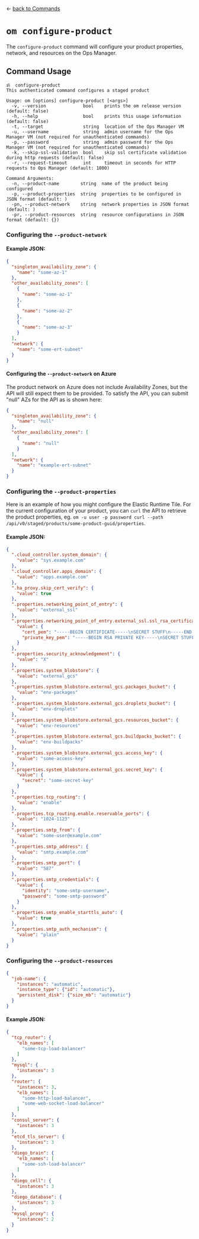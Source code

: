 &larr; [back to Commands](../README.md)

# `om configure-product`

The `configure-product` command will configure your product properties, network, and resources on the Ops Manager.

## Command Usage
```
ॐ  configure-product
This authenticated command configures a staged product

Usage: om [options] configure-product [<args>]
  -v, --version              bool    prints the om release version (default: false)
  -h, --help                 bool    prints this usage information (default: false)
  -t, --target               string  location of the Ops Manager VM
  -u, --username             string  admin username for the Ops Manager VM (not required for unauthenticated commands)
  -p, --password             string  admin password for the Ops Manager VM (not required for unauthenticated commands)
  -k, --skip-ssl-validation  bool    skip ssl certificate validation during http requests (default: false)
  -r, --request-timeout      int     timeout in seconds for HTTP requests to Ops Manager (default: 1800)

Command Arguments:
  -n, --product-name        string  name of the product being configured
  -p, --product-properties  string  properties to be configured in JSON format (default: )
  -pn, --product-network    string  network properties in JSON format (default: )
  -pr, --product-resources  string  resource configurations in JSON format (default: {})
```

### Configuring the `--product-network`

#### Example JSON:
```json
{
  "singleton_availability_zone": {
    "name": "some-az-1"
  },
  "other_availability_zones": [
    {
      "name": "some-az-1"
    },
    {
      "name": "some-az-2"
    },
    {
      "name": "some-az-3"
    }
  ],
  "network": {
    "name": "some-ert-subnet"
  }
}
```

#### Configuring the `--product-network` on Azure
The product network on Azure does not include Availability Zones, but the API will still expect them to be provided.
To satisfy the API, you can submit "null" AZs for the API as is shown here:
```json
{
  "singleton_availability_zone": {
    "name": "null"
  },
  "other_availability_zones": [
    {
      "name": "null"
    }
  ],
  "network": {
    "name": "example-ert-subnet"
  }
}
```

### Configuring the `--product-properties`
Here is an example of how you might configure the Elastic Runtime Tile.
For the current configuration of your product, you can `curl` the API to retrieve the product properties, eg. `om -u user -p password curl --path /api/v0/staged/products/some-product-guid/properties`.

#### Example JSON:
```json
{
  ".cloud_controller.system_domain": {
    "value": "sys.example.com"
  },
  ".cloud_controller.apps_domain": {
    "value": "apps.example.com"
  },
  ".ha_proxy.skip_cert_verify": {
    "value": true
  },
  ".properties.networking_point_of_entry": {
    "value": "external_ssl"
  },
  ".properties.networking_point_of_entry.external_ssl.ssl_rsa_certificate": {
    "value": {
      "cert_pem": "-----BEGIN CERTIFICATE-----\nSECRET STUFF\n-----END CERTIFICATE-----\n",
      "private_key_pem": "-----BEGIN RSA PRIVATE KEY-----\nSECRET STUFF\n-----END RSA PRIVATE KEY-----\n"
    }
  },
  ".properties.security_acknowledgement": {
    "value": "X"
  },
  ".properties.system_blobstore": {
    "value": "external_gcs"
  },
  ".properties.system_blobstore.external_gcs.packages_bucket": {
    "value": "env-packages"
  },
  ".properties.system_blobstore.external_gcs.droplets_bucket": {
    "value": "env-droplets"
  },
  ".properties.system_blobstore.external_gcs.resources_bucket": {
    "value": "env-resources"
  },
  ".properties.system_blobstore.external_gcs.buildpacks_bucket": {
    "value": "env-buildpacks"
  },
  ".properties.system_blobstore.external_gcs.access_key": {
    "value": "some-access-key"
  },
  ".properties.system_blobstore.external_gcs.secret_key": {
    "value": {
      "secret": "some-secret-key"
    }
  },
  ".properties.tcp_routing": {
    "value": "enable"
  },
  ".properties.tcp_routing.enable.reservable_ports": {
    "value": "1024-1123"
  },
  ".properties.smtp_from": {
    "value": "some-user@example.com"
  },
  ".properties.smtp_address": {
    "value": "smtp.example.com"
  },
  ".properties.smtp_port": {
    "value": "587"
  },
  ".properties.smtp_credentials": {
    "value": {
      "identity": "some-smtp-username",
      "password": "some-smtp-password"
    }
  },
  ".properties.smtp_enable_starttls_auto": {
    "value": true
  },
  ".properties.smtp_auth_mechanism": {
    "value": "plain"
  }
}
```

### Configuring the `--product-resources`

```json
{
  "job-name": {
    "instances": "automatic",
    "instance_type": {"id": "automatic"},
    "persistent_disk": {"size_mb": "automatic"}
  }
}
```


#### Example JSON:
```json
{
  "tcp_router": {
    "elb_names": [
      "some-tcp-load-balancer"
    ]
  },
  "mysql": {
    "instances": 3
  },
  "router": {
    "instances": 3,
    "elb_names": [
      "some-http-load-balancer",
      "some-web-socket-load-balancer"
    ]
  },
  "consul_server": {
    "instances": 3
  },
  "etcd_tls_server": {
    "instances": 3
  },
  "diego_brain": {
    "elb_names": [
      "some-ssh-load-balancer"
    ]
  },
  "diego_cell": {
    "instances": 3
  },
  "diego_database": {
    "instances": 3
  },
  "mysql_proxy": {
    "instances": 2
  }
}
```
